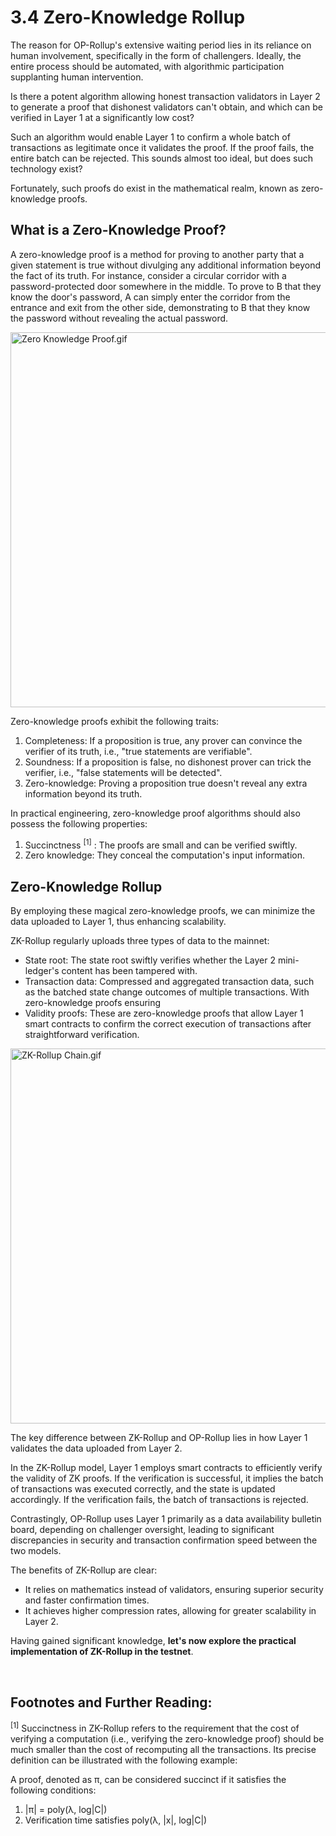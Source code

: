# 3.4 Zero-Knowledge Rollup

The reason for OP-Rollup's extensive waiting period lies in its reliance on human involvement, specifically in the form of challengers. Ideally, the entire process should be automated, with algorithmic participation supplanting human intervention.

Is there a potent algorithm allowing honest transaction validators in Layer 2 to generate a proof that dishonest validators can't obtain, and which can be verified in Layer 1 at a significantly low cost?

Such an algorithm would enable Layer 1 to confirm a whole batch of transactions as legitimate once it validates the proof. If the proof fails, the entire batch can be rejected. This sounds almost too ideal, but does such technology exist?

Fortunately, such proofs do exist in the mathematical realm, known as zero-knowledge proofs.

## What is a Zero-Knowledge Proof?

A zero-knowledge proof is a method for proving to another party that a given statement is true without divulging any additional information beyond the fact of its truth. For instance, consider a circular corridor with a password-protected door somewhere in the middle. To prove to B that they know the door's password, A can simply enter the corridor from the entrance and exit from the other side, demonstrating to B that they know the password without revealing the actual password.

<img src="/assets/3.4.1.png" width="600px" alt="Zero Knowledge Proof.gif" />

Zero-knowledge proofs exhibit the following traits:

1. Completeness: If a proposition is true, any prover can convince the verifier of its truth, i.e., "true statements are verifiable".
2. Soundness: If a proposition is false, no dishonest prover can trick the verifier, i.e., "false statements will be detected".
3. Zero-knowledge: Proving a proposition true doesn't reveal any extra information beyond its truth.

In practical engineering, zero-knowledge proof algorithms should also possess the following properties:

1. Succinctness <sup>[1]</sup> : The proofs are small and can be verified swiftly.
2. Zero knowledge: They conceal the computation's input information.

## Zero-Knowledge Rollup

By employing these magical zero-knowledge proofs, we can minimize the data uploaded to Layer 1, thus enhancing scalability.

ZK-Rollup regularly uploads three types of data to the mainnet:

- State root: The state root swiftly verifies whether the Layer 2 mini-ledger's content has been tampered with.
- Transaction data: Compressed and aggregated transaction data, such as the batched state change outcomes of multiple transactions. With zero-knowledge proofs ensuring 
- Validity proofs: These are zero-knowledge proofs that allow Layer 1 smart contracts to confirm the correct execution of transactions after straightforward verification.

<img src="/assets/3.4.2.gif" width="600px" alt="ZK-Rollup Chain.gif" />

The key difference between ZK-Rollup and OP-Rollup lies in how Layer 1 validates the data uploaded from Layer 2.

In the ZK-Rollup model, Layer 1 employs smart contracts to efficiently verify the validity of ZK proofs. If the verification is successful, it implies the batch of transactions was executed correctly, and the state is updated accordingly. If the verification fails, the batch of transactions is rejected.

Contrastingly, OP-Rollup uses Layer 1 primarily as a data availability bulletin board, depending on challenger oversight, leading to significant discrepancies in security and transaction confirmation speed between the two models.

The benefits of ZK-Rollup are clear:

- It relies on mathematics instead of validators, ensuring superior security and faster confirmation times.
- It achieves higher compression rates, allowing for greater scalability in Layer 2.

Having gained significant knowledge, **let's now explore the practical implementation of ZK-Rollup in the testnet**.

&nbsp; 
## Footnotes and Further Reading:

<sup>[1]</sup> Succinctness in ZK-Rollup refers to the requirement that the cost of verifying a computation (i.e., verifying the zero-knowledge proof) should be much smaller than the cost of recomputing all the transactions. Its precise definition can be illustrated with the following example:

A proof, denoted as π, can be considered succinct if it satisfies the following conditions:

1. |π| = poly(λ, log|C|)
2. Verification time satisfies poly(λ, |x|, log|C|)

<GithubAvatar owner='lxdao-official' repo='myfirstlayer2-frontend' path='mdx/en/3.4-zero-knowledge-rollup.md' />

<EditChapter url='https://github.com/lxdao-official/myfirstlayer2-frontend/blob/main/mdx/en/3.4-zero-knowledge-rollup.md' />

